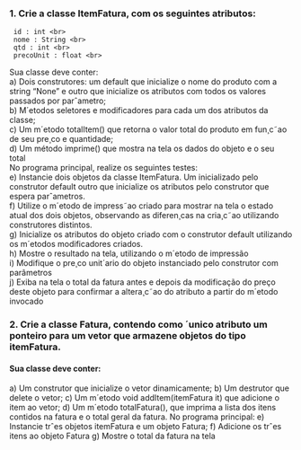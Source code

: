 ### 1. Crie a classe ItemFatura, com os seguintes atributos:
```
 id : int <br>
 nome : String <br>
 qtd : int <br>
 precoUnit : float <br>
```
Sua classe deve conter: <br>
a) Dois construtores: um default que inicialize o nome do produto com a string “None” e outro
que inicialize os atributos com todos os valores passados por parˆametro; <br>
b) M´etodos seletores e modificadores para cada um dos atributos da classe; <br>
c) Um m´etodo totalItem() que retorna o valor total do produto em fun¸c˜ao de seu pre¸co e
quantidade; <br> 
d) Um método imprime() que mostra na tela os dados do objeto e o seu total <br>
No programa principal, realize os seguintes testes: <br>
e) Instancie dois objetos da classe ItemFatura. Um inicializado pelo construtor default outro
que inicialize os atributos pelo construtor que espera parˆametros. <br>
f) Utilize o m´etodo de impress˜ao criado para mostrar na tela o estado atual dos dois objetos,
observando as diferen¸cas na cria¸c˜ao utilizando construtores distintos. <br>
g) Inicialize os atributos do objeto criado com o construtor default utilizando os m´etodos modificadores criados. <br>
h) Mostre o resultado na tela, utilizando o m´etodo de impressão <br>
i) Modifique o pre¸co unit´ario do objeto instanciado pelo construtor com parâmetros <br>
j) Exiba na tela o total da fatura antes e depois da modificação do preço deste objeto para
confirmar a altera¸c˜ao do atributo a partir do m´etodo invocado <br>

### 2. Crie a classe Fatura, contendo como ´unico atributo um ponteiro para um vetor que armazene objetos do tipo itemFatura.
#### Sua classe deve conter:
a) Um construtor que inicialize o vetor dinamicamente;
b) Um destrutor que delete o vetor;
c) Um m´etodo void addItem(itemFatura it) que adicione o item ao vetor;
d) Um m´etodo totalFatura(), que imprima a lista dos itens contidos na fatura e o total geral
da fatura.
No programa principal:
e) Instancie trˆes objetos itemFatura e um objeto Fatura;
f) Adicione os trˆes itens ao objeto Fatura
g) Mostre o total da fatura na tela
